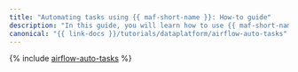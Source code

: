 ```yaml
---
title: "Automating tasks using {{ maf-short-name }}: How-to guide"
description: "In this guide, you will learn how to use {{ maf-short-name }} for automating operations with {{ yq-full-name }} data. This guide describes the key stages of the process: from preparing the infrastructure to verifying the results and deleting the resources you created."
canonical: "{{ link-docs }}/tutorials/dataplatform/airflow-auto-tasks"
---
```


{% include [airflow-auto-tasks](../../_tutorials/dataplatform/airflow-auto-tasks.md) %}